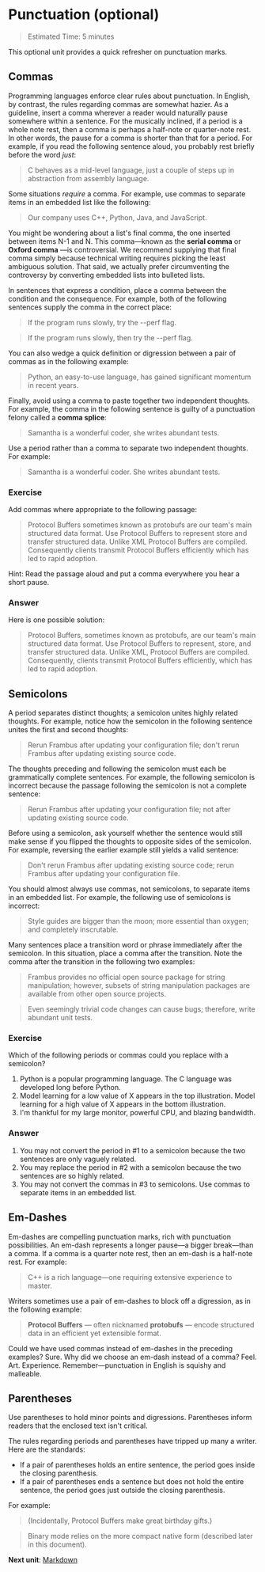 <h1>Punctuation (optional)</h1>

> Estimated Time: 5 minutes

This optional unit provides a quick refresher on punctuation marks.

<h2>Commas</h2>

Programming languages enforce clear rules about punctuation. In English, by contrast, the rules regarding commas are somewhat hazier. As a guideline, insert a comma wherever a reader would naturally pause somewhere within a sentence. For the musically inclined, if a period is a whole note rest, then a comma is perhaps a half-note or quarter-note rest. In other words, the pause for a comma is shorter than that for a period. For example, if you read the following sentence aloud, you probably rest briefly before the word *just*:

> C behaves as a mid-level language, just a couple of steps up in abstraction from assembly language.

Some situations *require* a comma. For example, use commas to separate items in an embedded list like the following:

> Our company uses C++, Python, Java, and JavaScript.

You might be wondering about a list's final comma, the one inserted between items N-1 and N. This comma—known as the **serial comma** or **Oxford comma** —is controversial. We recommend supplying that final comma simply because technical writing requires picking the least ambiguous solution. That said, we actually prefer circumventing the controversy by converting embedded lists into bulleted lists.

In sentences that express a condition, place a comma between the condition and the consequence. For example, both of the following sentences supply the comma in the correct place:

> If the program runs slowly, try the --perf flag.

> If the program runs slowly, then try the --perf flag.

You can also wedge a quick definition or digression between a pair of commas as in the following example:

> Python, an easy-to-use language, has gained significant momentum in recent years.

Finally, avoid using a comma to paste together two independent thoughts. For example, the comma in the following sentence is guilty of a punctuation felony called a **comma splice**:

> Samantha is a wonderful coder, she writes abundant tests.

Use a period rather than a comma to separate two independent thoughts. For example:

> Samantha is a wonderful coder. She writes abundant tests.

<h3>Exercise</h3>

Add commas where appropriate to the following passage:

> Protocol Buffers sometimes known as protobufs are our team's main structured data format. Use Protocol Buffers to represent store and transfer structured data. Unlike XML Protocol Buffers are compiled. Consequently clients transmit Protocol Buffers efficiently which has led to rapid adoption.

Hint: Read the passage aloud and put a comma everywhere you hear a short pause.

<h3>Answer</h3>

Here is one possible solution:

> Protocol Buffers, sometimes known as protobufs, are our team's main structured data format. Use Protocol Buffers to represent, store, and transfer structured data. Unlike XML, Protocol Buffers are compiled. Consequently, clients transmit Protocol Buffers efficiently, which has led to rapid adoption.

<h2>Semicolons</h2>

A period separates distinct thoughts; a semicolon unites highly related thoughts. For example, notice how the semicolon in the following sentence unites the first and second thoughts:

> Rerun Frambus after updating your configuration file; don't rerun Frambus after updating existing source code.

The thoughts preceding and following the semicolon must each be grammatically complete sentences. For example, the following semicolon is incorrect because the passage following the semicolon is not a complete sentence:

> Rerun Frambus after updating your configuration file; not after updating existing source code.

Before using a semicolon, ask yourself whether the sentence would still make sense if you flipped the thoughts to opposite sides of the semicolon. For example, reversing the earlier example still yields a valid sentence:

> Don't rerun Frambus after updating existing source code; rerun Frambus after updating your configuration file.

You should almost always use commas, not semicolons, to separate items in an embedded list. For example, the following use of semicolons is incorrect:

> Style guides are bigger than the moon; more essential than oxygen; and completely inscrutable.

Many sentences place a transition word or phrase immediately after the semicolon. In this situation, place a comma after the transition. Note the comma after the transition in the following two examples:

> Frambus provides no official open source package for string manipulation; however, subsets of string manipulation packages are available from other open source projects.

> Even seemingly trivial code changes can cause bugs; therefore, write abundant unit tests.

<h3>Exercise</h3>

Which of the following periods or commas could you replace with a semicolon?

1. Python is a popular programming language. The C language was developed long before Python.
2. Model learning for a low value of X appears in the top illustration. Model learning for a high value of X appears in the bottom illustration.
3. I'm thankful for my large monitor, powerful CPU, and blazing bandwidth.

<h3>Answer</h3>

1. You may not convert the period in #1 to a semicolon because the two sentences are only vaguely related.
2. You may replace the period in #2 with a semicolon because the two sentences are so highly related.
3. You may not convert the commas in #3 to semicolons. Use commas to separate items in an embedded list.

<h2>Em-Dashes</h2>

Em-dashes are compelling punctuation marks, rich with punctuation possibilities. An em-dash represents a longer pause—a bigger break—than a comma. If a comma is a quarter note rest, then an em-dash is a half-note rest. For example:

> C++ is a rich language—one requiring extensive experience to master.

Writers sometimes use a pair of em-dashes to block off a digression, as in the following example:

> **Protocol Buffers** — often nicknamed **protobufs** — encode structured data in an efficient yet extensible format.

Could we have used commas instead of em-dashes in the preceding examples? Sure. Why did we choose an em-dash instead of a comma? Feel. Art. Experience. Remember—punctuation in English is squishy and malleable.

<h2>Parentheses</h2>

Use parentheses to hold minor points and digressions. Parentheses inform readers that the enclosed text isn't critical.

The rules regarding periods and parentheses have tripped up many a writer. Here are the standards:

* If a pair of parentheses holds an entire sentence, the period goes inside the closing parenthesis.
* If a pair of parentheses ends a sentence but does not hold the entire sentence, the period goes just outside the closing parenthesis.

For example:

> (Incidentally, Protocol Buffers make great birthday gifts.)

> Binary mode relies on the more compact native form (described later in this document).

**Next unit**: [Markdown](Markdown.md)
